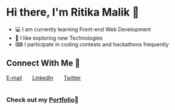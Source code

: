 # Hi there, I'm Ritika Malik 👋
* 💻 I am currently learning Front-end Web Development
* 💫 I like exploring new Technologies
* ⌨ I participate in coding contests and hackathons frequently  

## Connect With Me 🌟
[E-mail](https://ritikamalik100102@gmail.com) &nbsp; &nbsp; &nbsp; [LinkedIn](https://www.linkedin.com/in/ritika-malik-must/"target="_blank ) &nbsp; &nbsp; &nbsp; [Twitter](https://twitter.com/Ritika287/"target="_blank )  
<br>
### Check out my [Portfolio](https://main--fluffy-cupcake-f1a396.netlify.app//"target="_blank )🤩
